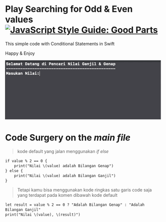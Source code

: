 # Play Searching for Odd & Even values [![JavaScript Style Guide: Good Parts](https://img.shields.io/badge/code%20style-goodparts-brightgreen.svg?style=flat)](https://github.com/dwyl/goodparts "JavaScript The Good Parts")
This simple code with Conditional Statements in Swift

Happy & Enjoy

![](mygif.gif)

# Code Surgery on the _main file_
> kode default yang jalan menggunakan _if else_ 

```
if value % 2 == 0 {
    print("Nilai \(value) adalah Bilangan Genap")
} else {
    print("Nilai \(value) adalah Bilangan Ganjil")
}
```

> Tetapi kamu bisa menggunakan kode ringkas satu garis code saja yang terdapat pada komen dibawah kode default

```
let result = value % 2 == 0 ? "Adalah Bilangan Genap" : "Adalah Bilangan Ganjil"
print("Nilai \(value), \(result)")
```
